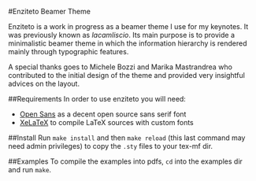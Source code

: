 #Enziteto Beamer Theme

Enziteto is a work in progress as a beamer theme I use for my
keynotes. It was previously known as _lacamliscio_.
Its main purpose is to provide a minimalistic beamer theme in which
the information hierarchy is rendered mainly through typographic features.

A special thanks goes to Michele Bozzi and Marika Mastrandrea who
contributed to the initial design of the theme and provided very
insightful advices on the layout.

##Requirements
In order to use enziteto you will need:

- [Open Sans](https://www.google.com/fonts/specimen/Open+Sans) as a
  decent open source sans serif font
- [XeLaTeX](http://www.xelatex.org/) to compile LaTeX sources with
custom fonts

##Install
Run `make install` and then `make reload` (this last command may need
admin privileges) to copy the `.sty` files to your tex-mf dir.

##Examples
To compile the examples into pdfs, `cd` into the examples dir and run `make`.
